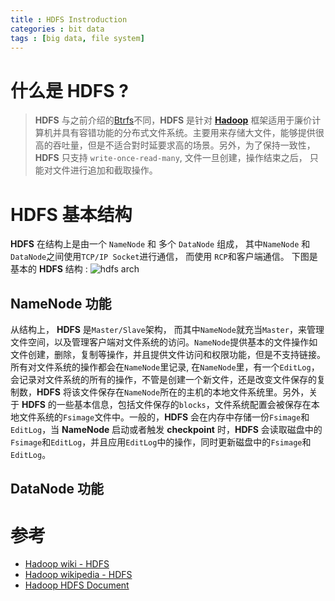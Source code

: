 ```yaml
---
title : HDFS Instroduction
categories : bit data
tags : [big data, file system]
---
```


# 什么是 __HDFS__ ?

> __HDFS__ 与之前介绍的[Btrfs](http://zhifeiding.github.io/programming/2016/09/07/Btrfs-Introduction/)不同，__HDFS__ 是针对 __[Hadoop](https://en.wikipedia.org/wiki/Apache_Hadoop)__ 框架适用于廉价计算机并具有容错功能的分布式文件系统。主要用来存储大文件，能够提供很高的吞吐量，但是不适合對时延要求高的场景。另外，为了保持一致性， __HDFS__ 只支持 `write-once-read-many`, 文件一旦创建，操作结束之后， 只能对文件进行追加和截取操作。

# __HDFS__ 基本结构

__HDFS__ 在结构上是由一个 `NameNode` 和 多个 `DataNode` 组成， 其中`NameNode`
和 `DataNode`之间使用`TCP/IP Socket`进行通信， 而使用 `RCP`和客户端通信。
下图是基本的 __HDFS__ 结构 :
![hdfs arch](http://hadoop.apache.org/docs/current/hadoop-project-dist/hadoop-hdfs/images/hdfsarchitecture.png)

## __NameNode__ 功能

从结构上， __HDFS__ 是`Master/Slave`架构，
而其中`NameNode`就充当`Master`，来管理文件空间，以及管理客户端对文件系统的访问。`NameNode`提供基本的文件操作如文件创建，删除，复制等操作，并且提供文件访问和权限功能，但是不支持链接。所有对文件系统的操作都会在`NameNode`里记录, 在`NameNode`里，有一个`EditLog`，会记录对文件系统的所有的操作，不管是创建一个新文件，还是改变文件保存的复制数，__HDFS__ 将该文件保存在`NameNode`所在的主机的本地文件系统里。另外，关于 __HDFS__ 的一些基本信息，包括文件保存的`blocks`，文件系统配置会被保存在本地文件系统的`Fsimage`文件中。一般的，__HDFS__ 会在内存中存储一份`Fsimage`和`EditLog`，当 __NameNode__ 启动或者触发 __checkpoint__ 时，__HDFS__ 会读取磁盘中的 `Fsimage`和`EditLog`，并且应用`EditLog`中的操作，同时更新磁盘中的`Fsimage`和`EditLog`。

## __DataNode__ 功能


# 参考

* [Hadoop wiki - HDFS](https://wiki.apache.org/hadoop/HDFS/)
* [Hadoop wikipedia - HDFS](https://en.wikipedia.org/wiki/Apache_Hadoop#HDFS)
* [Hadoop HDFS Document](http://hadoop.apache.org/docs/current/hadoop-project-dist/hadoop-hdfs/HdfsDesign.html)